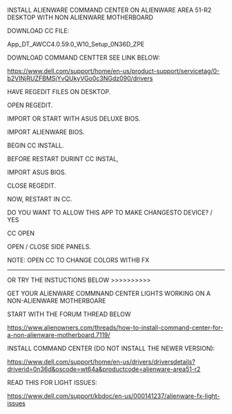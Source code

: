 INSTALL ALIENWARE COMMAND CENTER ON ALIENWARE AREA 51-R2 DESKTOP WITH NON ALIENWARE MOTHERBOARD

DOWNLOAD CC FILE:

App_DT_AWCC4.0.59.0_W10_Setup_0N36D_ZPE

DOWNLOAD COMMAND CENTTER SEE LINK BELOW:

https://www.dell.com/support/home/en-us/product-support/servicetag/0-b2VINjRUZFBMSjYvQUkyVGo0c3NGdz090/drivers

HAVE REGEDIT FILES ON DESKTOP.

OPEN REGEDIT.

IMPORT OR START WITH ASUS DELUXE BIOS.

IMPORT ALIENWARE BIOS.

BEGIN CC INSTALL.

BEFORE RESTART DURINT CC INSTAL,

IMPORT ASUS BIOS.

CLOSE REGEDIT.

NOW, RESTART IN CC.

DO YOU WANT TO ALLOW THIS APP TO MAKE CHANGESTO DEVICE? / YES

CC OPEN

OPEN / CLOSE SIDE PANELS.

NOTE:  OPEN CC TO CHANGE COLORS WITHB FX


_________________________________________________________________________________

OR TRY THE INSTUCTIONS BELOW >>>>>>>>>>





GET YOUR ALIENWARE COMMNAND CENTER LIGHTS WORKING ON A NON-ALIENWARE MOTHERBOARE

START WITH THE FORUM THREAD BELOW

https://www.alienowners.com/threads/how-to-install-command-center-for-a-non-alienware-motherboard.7119/

INSTALL COMMAND CENTER (DO NOT INSTALL THE NEWER VERSION):

https://www.dell.com/support/home/en-us/drivers/driversdetails?driverid=0n36d&oscode=wt64a&productcode=alienware-area51-r2

READ THIS FOR LIGHT ISSUES:

https://www.dell.com/support/kbdoc/en-us/000141237/alienware-fx-light-issues





